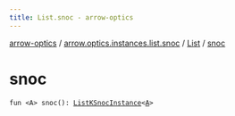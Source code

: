 ```yaml
---
title: List.snoc - arrow-optics
---
```


[arrow-optics](../../index.html) / [arrow.optics.instances.list.snoc](../index.html) / [List](index.html) / [snoc](./snoc.html)

# snoc

`fun <A> snoc(): `[`ListKSnocInstance`](../../arrow.optics.instances/-list-k-snoc-instance/index.html)`<`[`A`](snoc.html#A)`>`